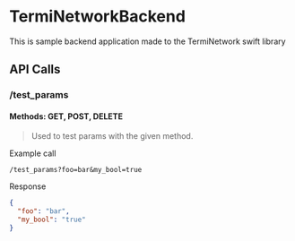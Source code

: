 # TermiNetworkBackend

This is sample backend application made to the TermiNetwork swift library

## API Calls

### /test_params

#### Methods: GET, POST, DELETE

> Used to test params with the given method.

Example call
```
/test_params?foo=bar&my_bool=true
```

Response
```json
{
  "foo": "bar",
  "my_bool": "true"
}
```
